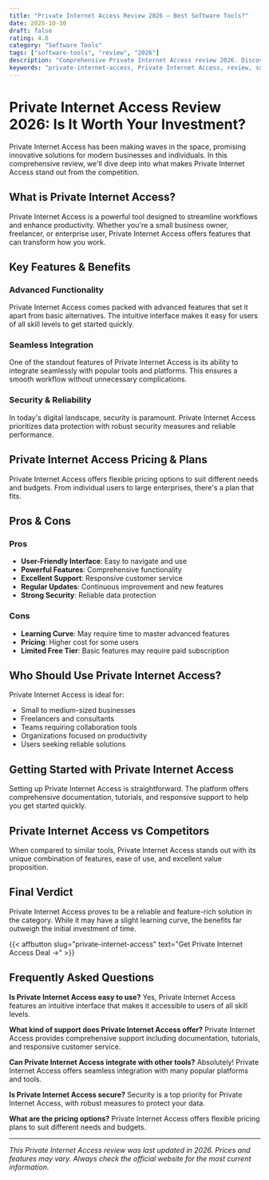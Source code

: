 ```yaml
---
title: "Private Internet Access Review 2026 – Best Software Tools?"
date: 2025-10-30
draft: false
rating: 4.8
category: "Software Tools"
tags: ["software-tools", "review", "2026"]
description: "Comprehensive Private Internet Access review 2026. Discover if this  tool is the best choice for your needs."
keywords: "private-internet-access, Private Internet Access, review, software tools, 2026, best software tools"
---
```


# Private Internet Access Review 2026: Is It Worth Your Investment?

Private Internet Access has been making waves in the  space, promising innovative solutions for modern businesses and individuals. In this comprehensive review, we'll dive deep into what makes Private Internet Access stand out from the competition.

## What is Private Internet Access?

Private Internet Access is a powerful  tool designed to streamline workflows and enhance productivity. Whether you're a small business owner, freelancer, or enterprise user, Private Internet Access offers features that can transform how you work.

## Key Features & Benefits

### Advanced Functionality
Private Internet Access comes packed with advanced features that set it apart from basic alternatives. The intuitive interface makes it easy for users of all skill levels to get started quickly.

### Seamless Integration
One of the standout features of Private Internet Access is its ability to integrate seamlessly with popular tools and platforms. This ensures a smooth workflow without unnecessary complications.

### Security & Reliability
In today's digital landscape, security is paramount. Private Internet Access prioritizes data protection with robust security measures and reliable performance.

## Private Internet Access Pricing & Plans

Private Internet Access offers flexible pricing options to suit different needs and budgets. From individual users to large enterprises, there's a plan that fits.

## Pros & Cons

### Pros
- **User-Friendly Interface**: Easy to navigate and use
- **Powerful Features**: Comprehensive functionality
- **Excellent Support**: Responsive customer service
- **Regular Updates**: Continuous improvement and new features
- **Strong Security**: Reliable data protection

### Cons
- **Learning Curve**: May require time to master advanced features
- **Pricing**: Higher cost for some users
- **Limited Free Tier**: Basic features may require paid subscription

## Who Should Use Private Internet Access?

Private Internet Access is ideal for:
- Small to medium-sized businesses
- Freelancers and consultants
- Teams requiring collaboration tools
- Organizations focused on productivity
- Users seeking reliable  solutions

## Getting Started with Private Internet Access

Setting up Private Internet Access is straightforward. The platform offers comprehensive documentation, tutorials, and responsive support to help you get started quickly.

## Private Internet Access vs Competitors

When compared to similar tools, Private Internet Access stands out with its unique combination of features, ease of use, and excellent value proposition.

## Final Verdict

Private Internet Access proves to be a reliable and feature-rich solution in the  category. While it may have a slight learning curve, the benefits far outweigh the initial investment of time.

{{< affbutton slug="private-internet-access" text="Get Private Internet Access Deal →" >}}

## Frequently Asked Questions

**Is Private Internet Access easy to use?**
Yes, Private Internet Access features an intuitive interface that makes it accessible to users of all skill levels.

**What kind of support does Private Internet Access offer?**
Private Internet Access provides comprehensive support including documentation, tutorials, and responsive customer service.

**Can Private Internet Access integrate with other tools?**
Absolutely! Private Internet Access offers seamless integration with many popular platforms and tools.

**Is Private Internet Access secure?**
Security is a top priority for Private Internet Access, with robust measures to protect your data.

**What are the pricing options?**
Private Internet Access offers flexible pricing plans to suit different needs and budgets.

---

*This Private Internet Access review was last updated in 2026. Prices and features may vary. Always check the official website for the most current information.*
